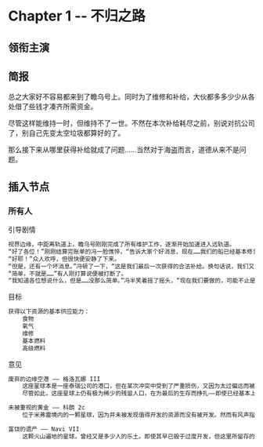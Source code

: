 # Chapter 1 -- 不归之路

## 领衔主演

## 简报

总之大家好不容易都来到了瞻乌号上。同时为了维修和补给，大伙都多多少少从各处借了些钱才凑齐所需资金。

尽管这样能维持一时，但维持不了一世。不然在本次补给耗尽之前，别说对抗公司了，别自己先变太空垃圾都算好的了。

那么接下来从哪里获得补给就成了问题……当然对于海盗而言，道德从来不是问题。

## 插入节点

### 所有人

引导剧情

```txt
视界边缘，中距离轨道上，瞻乌号刚刚完成了所有维护工作，逐渐开始加速进入远轨道。
“好了各位！”刚刚结算完账单的冯一脸憔悴，“告诉大家个好消息，现在……我们的船已经基本修复。”
“好耶！”众人欢呼，但很快便安静了下来。
“但是，还有一个坏消息。”冯顿了一下，“这是我们最后一次获得的合法补给。换句话说，我们又要做回老本行了。”
“简单，不就是……”有人刚打算说便被打断了。
“我知道各位想说什么，但是……没那么简单。”冯半笑着摇了摇头，“现在我们要做的，可能不止是要……抢劫船了。”
```

目标

```txt
获得以下资源的基本供应能力：
	食物
	氧气
	维修
	基本燃料
	高级燃料
```

意见

```txt
废弃的边缘空港 —— 格洛瓦娜 III
	这座星球本是一座泰瑞公司的港口，但在某次冲突中受到了严重损伤，又因为太过偏远而被泰瑞公司直接舍弃，取而代之的是如有需要则使用视界边缘所提供的维修服务。
	尽管如此，这座星球上仍有极为稀少的残留人口，在为最后的生存而挣扎——即使已经基本上倒退到了远古社会。

未被重视的黄金 —— 科朗 2c
	位于米弗雷境内的一颗星球，因为并未被发现值得开发的资源而没有被开发。然而有风声指出，这里有一些……不，是很多值得开采的资源……

富饶的遗产 —— Navi VII
	这颗火山遍地的星球，曾经又是多少人的乐土。即使其早已毁于过度开发，但这里所留存的资源仍然非常可观。
```